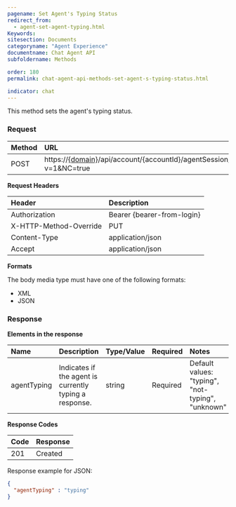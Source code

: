 ```yaml
---
pagename: Set Agent's Typing Status
redirect_from:
  - agent-set-agent-typing.html
Keywords:
sitesection: Documents
categoryname: "Agent Experience"
documentname: Chat Agent API
subfoldername: Methods

order: 180
permalink: chat-agent-api-methods-set-agent-s-typing-status.html

indicator: chat
---
```


This method sets the agent's typing status.

### Request

| Method | URL |
| :--- | :--- |
| POST | https://[{domain}](/agent-domain-domain-api.html)/api/account/{accountId}/agentSession/{agentSessionId}/chat/{chatId}/info/agentTyping?v=1&NC=true|

**Request Headers**

| Header | Description |
| :--- | :--- |
| Authorization| Bearer {bearer-from-login} |
| X-HTTP-Method-Override | PUT |
| Content-Type | application/json |
| Accept | application/json |

**Formats**

The body media type must have one of the following formats:

- XML
- JSON

### Response

**Elements in the response**

| Name | Description | Type/Value | Required | Notes |
| :--- | :--- | :--- | :--- | :--- |
| agentTyping | Indicates if the agent is currently typing a response. | string | Required | Default values: "typing", "not-typing", "unknown" |

**Response Codes**

| Code | Response |
| :--- | :--- |
| 201 | Created |

Response example for JSON:

```json
{
  "agentTyping" : "typing"
}
```
